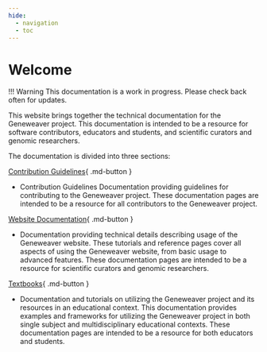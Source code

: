 ```yaml
---
hide: 
  - navigation
  - toc
---
```


# Welcome

!!! Warning
    This documentation is a work in progress. Please check back often for updates.

This website brings together the technical documentation for the Geneweaver project. This documentation is 
intended to be a resource for software contributors, educators and students, and scientific curators and genomic 
researchers.

The documentation is divided into three sections:

[Contribution Guidelines](Contributing){ .md-button }

- Contribution Guidelines Documentation providing guidelines for contributing to the Geneweaver 
   project. These documentation pages are intended to be a resource for all contributors to the Geneweaver project.

[Website Documentation](Website%20Documentation){ .md-button }

- Documentation providing technical details describing usage of the 
Geneweaver website. These tutorials and reference pages cover all aspects of using the Geneweaver website, from
basic usage to advanced features. These documentation pages are intended to be a resource for scientific curators
and genomic researchers.

[Textbooks](Textbooks){ .md-button }

- Documentation and tutorials on utilizing the Geneweaver project and its resources in an 
educational context. This documentation provides examples and frameworks for utilizing the Geneweaver project in both
single subject and multidisciplinary educational contexts. These documentation pages are intended to be a resource
for both educators and students.
